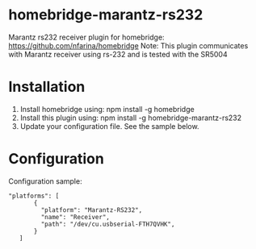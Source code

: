 # homebridge-marantz-rs232
Marantz rs232 receiver plugin for homebridge: https://github.com/nfarina/homebridge
Note: This plugin communicates with Marantz receiver using rs-232 and is tested with the SR5004

# Installation

1. Install homebridge using: npm install -g homebridge
2. Install this plugin using: npm install -g homebridge-marantz-rs232
3. Update your configuration file. See the sample below.

# Configuration

Configuration sample:

 ```
"platforms": [
        {
          "platform": "Marantz-RS232",
          "name": "Receiver",
          "path": "/dev/cu.usbserial-FTH7QVHK",
        }   
    ]

```

